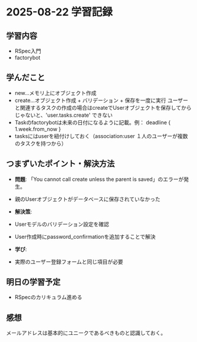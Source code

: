 # 2025-08-22 学習記録

## 学習内容
- RSpec入門
- factorybot

## 学んだこと
- new…メモリ上にオブジェクト作成
- create…オブジェクト作成 + バリデーション + 保存を一度に実行
ユーザーと関連するタスクの作成の場合はcreateでUserオブジェクトを保存してからじゃないと、'user.tasks.create' できない
- Taskのfactorybotは未来の日付になるように記載。例： deadline { 1.week.from_now }
- tasksにはuserを紐付けしておく（association:user １人のユーザーが複数のタスクを持つから）


## つまずいたポイント・解決方法
- **問題**:
「You cannot call create unless the parent is saved」のエラーが発生。
- 親のUserオブジェクトがデータベースに保存されていなかった

- **解決策**:
- Userモデルのバリデーション設定を確認
- User作成時にpassword_confirmationを追加することで解決
- **学び**:
- 実際のユーザー登録フォームと同じ項目が必要

## 明日の学習予定
- RSpecのカリキュラム進める

## 感想
メールアドレスは基本的にユニークであるべきものと認識しておく。

